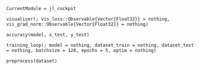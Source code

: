 ```@meta
CurrentModule = jl_cockpit
```

```@docs
visualiser(; vis_loss::Observable{Vector{Float32}} = nothing, vis_grad_norm::Observable{Vector{Float32}} = nothing)
```

```@docs
accuracy(model, x_test, y_test)
```

```@docs
training_loop(; model = nothing, dataset_train = nothing, dataset_test = nothing, batchsize = 128, epochs = 5, optim = nothing)
```

```@docs
preprocess(dataset)
```